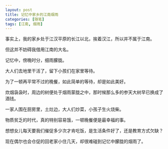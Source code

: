 ```yaml
---
layout: post
title: 记忆中家乡的江南烟雨
categories: [随笔]
tags: [江南, 烟雨]
---
```


事实上，我的家乡处于江汉平原的长江以北，挨着汉江，所以并不属于江南。

但这并不妨碍我借用江南的大名。

记忆中，傍晚时分，细雨朦胧。

大人们去地里干活了，留下小孩们在家里等待。

为了一顿再平常不过的晚餐，如此简单的等待，却是如此美好。

炊烟袅袅时，周边的树便处于烟雨蒙胧之中，那时候那么多的参天大树早已换成了酒钱。

一家人围在厨房里，土灶边，大人们炒菜，小孩子生火烧柴。

物质贫乏的时代，真的特别容易饿，一顿晚餐便是最幸福的事。

想想女儿每天要我们催促多少次才肯吃饭，是生活条件好了，还是教育方式欠缺？

现在偶尔也会仓促的回老家小住几天，却很难碰到记忆中朦胧的烟雨了。